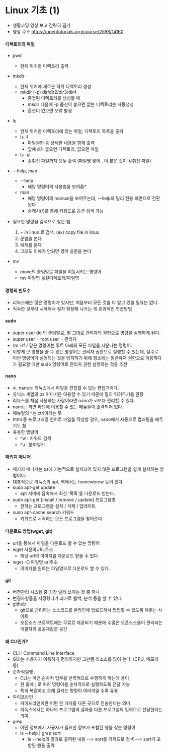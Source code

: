 # Linux 기초 (1)
* 생활코딩 영상 보고 간략히 필기
* 영상 주소 https://opentutorials.org/course/2598/14160

#### 디렉토리와 파일
* pwd
    * 현재 위치한 디렉토리 출력

* mkdir
    * 현재 위치에 새로운 하위 디렉토리 생성
    * mkdir (-p) dir/dir2/dir3/dir4
        * 중첩된 디렉토리를 생성할 때
        * mkdir 다음에 -p 옵션이 붙으면 없는 디렉토리는 자동생성
        * 옵션이 없으면 오류 발생

* ls
    * 현재 위치한 디렉토리에 있는 파일, 디렉토리 목록을 출력
    * ls -l
        * 파일권한 등 상세한 내용을 함께 출력
        * 앞에 d가 붙으면 디렉토리, 없으면 파일
    * ls -al
        * 감춰진 파일까지 모두 출력 (파일명 앞에 . 이 붙은 것이 감춰진 파일)

* --help, man
    * --help
        * 해당 명령어의 사용법을 보여줌*
    * man
        * 해당 명령어의 manual을 보여주는데, --help와 달리 전용 화면으로 전환된다
        * 슬래시(/)를 통해 키워드로 옵션 검색 가능

* 필요한 명령을 검색으로 찾는 법
    1. ~ in linux 로 검색.   (ex) copy file in linux
    2. 문법을 본다
    3. 예제를 본다
    4. 그래도 이해가 안되면 영어 공문을 본다

* mv
    * move의 줄임말로 파일을 이동시키는 명령어
    * mv 파일명 옮길디렉토리/파일명


#### 명령의 빈도수
* 리눅스에는 많은 명령어가 있지만, 처음부터 모든 것을 다 알고 있을 필요는 없다.
* 익숙한 것부터 시작해서 점차 확장해 나가는 게 효과적인 학습방법


#### sudo
* super user do 의 줄임말로, 말 그대로 관리자의 권한으로 명령을 실행하게 된다.
* super user = root user = 관리자
* rm -rf / 같은 명령어는 루트 아래의 모든 파일을 지운다는 명령어.
* 이렇게 큰 영향을 줄 수 있는 명령어는 관리자 권한으로 실행할 수 있는데, 실수로 이런 명령어가 실행되는 것을 방지하기 위해 평소에는 일반유저 권한으로 이용하다가 필요할 때만 sudo 명령어로 관리자 권한 실행하는 것을 추천


#### nano
* vi, nano는 리눅스에서 파일을 편집할 수 있는 편집기이다.
* 유닉스 계열의 os 어디서든 이용할 수 있기 때문에 필히 익혀두기를 권장
* 리눅스를 처음 사용하는 사람이라면 nano가 vi보다 편리할 수 있다.
* nano는 화면 하단에 이용할 수 있는 메뉴들이 출력되어 있다.
* 매뉴얼의 ^는 ctrl이라는 뜻
* html 등 프로그래밍 언어로 파일을 작성할 경우, nano에서 자동으로 컬러링을 해주기도 함
* 유용한 명령어
    * ^w : 키워드 검색
    * ^u : 붙여넣기


#### 패키지 매니저
* 패키지 매니저는 os에 기본적으로 설치되어 있지 않은 프로그램을 쉽게 설치하는 방법이다.
* 대표적으로 리눅스의 apt, 맥에서는 homewbrew 등이 있다.
* sudo apt-get update
    * apt 서버에 접속해서 최신 '목록'을 다운로드 받는다.
* sudo apt-get [install / remove / update] 프로그램명
    * 원하는 프로그램을 설치 / 삭제 / 업데이트
* sudo apt-cache search 키워드
    * 키워드로 시작하는 모든 프로그램을 찾아준다


#### 다운로드 방법(wget, git)
* url을 통해서 파일을 다운로드 할 수 있는 명령어
* wget 사진의URL주소
    * 해당 url의 이미지를 다운로드 받을 수 있다.
* wget -O 파일명 url주소
    * 이미지를 원하는 파일명으로 다운로드 할 수 있다.


#### git
* 버전관리 시스템 중 가장 널리 쓰이는 것 중 하나
* 변경사항들을 저장했다가 과거로 롤백, 분석 등을 할 수 있다.
* github
    * git으로 관리하는 소스코드를 온라인에 업로드해서 협업할 수 있도록 해주는 사이트
    * 오픈소스 프로젝트에는 무료로 제공되기 때문에 수많은 오픈소스들이 관리되는 개발자의 공공재같은 공간


#### 왜 CLI인가?
* CLI : Command Line Interface
* GUI는 사용자가 이용하기 편리하지만 그만큼 리소스를 많이 쓴다. (CPU, 메모리 등)
* 순차적실행  ;
    * CLI는 어떤 순차적 업무를 반복적으로 수행하게 하는데 용이
    * 한 줄에 ; 로 여러 명령어를 순차적으로 실행하도록 전달 가능
    * 특히 복잡하고 오래 걸리는 명령이 여러개일 수록 유용
* 파이프라인  |
    * 파이프라인이란 어떤 한 가지를 다른 곳으로 전송한다는 의미
    * 리눅스에서는 하나의 프로그램의 결과를 다른 프로그램의 입력으로 전달한다는 의미
* grep
    * 어떤 정보에서 사용자가 필요한 정보가 포함된 행을 찾는 명령어
    * ls --help | grep sort
      * ls --help의 결과로 출력된 내용 --> sort를 키워드로 검색 --> sort가 포함된 행을 출력
